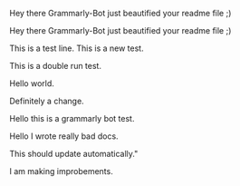 Hey there Grammarly-Bot just beautified your readme file ;) 

 Hey there Grammarly-Bot just beautified your readme file ;)

This is a test line.
This is a new test.

This is a double run test.

Hello world.

Definitely a change.

Hello this is a grammarly bot test.

Hello I wrote really bad docs.

This should update automatically."




I am making improbements.
